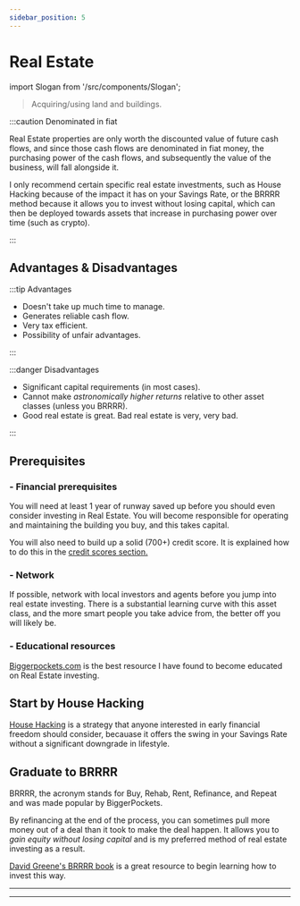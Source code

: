 ```yaml
---
sidebar_position: 5
---
```


# Real Estate

import Slogan from '/src/components/Slogan';

>Acquiring/using land and buildings.

:::caution Denominated in fiat

Real Estate properties are only worth the discounted value of future cash flows, and since those cash flows are denominated in fiat money, the purchasing power of the cash flows, and subsequently the value of the business, will fall alongside it.

I only recommend certain specific real estate investments, such as House Hacking because of the impact it has on your Savings Rate, or the BRRRR method because it allows you to invest without losing capital, which can then be deployed towards assets that increase in purchasing power over time (such as crypto).

:::

## Advantages & Disadvantages

:::tip Advantages

- Doesn't take up much time to manage.
- Generates reliable cash flow.
- Very tax efficient.
- Possibility of unfair advantages.

:::

:::danger Disadvantages

- Significant capital requirements (in most cases).
- Cannot make *astronomically higher returns* relative to other asset classes (unless you BRRRR).
- Good real estate is great. Bad real estate is very, very bad.

:::

## Prerequisites

### - Financial prerequisites

You will need at least 1 year of runway saved up before you should even consider investing in Real Estate. You will become responsible for operating and maintaining the building you buy, and this takes capital.

You will also need to build up a solid (700+) credit score. It is explained how to do this in the [credit scores section.](/credit/credit-scores.md)

### - Network

If possible, network with local investors and agents before you jump into real estate investing. There is a substantial learning curve with this asset class, and the more smart people you take advice from, the better off you will likely be.

### - Educational resources

[Biggerpockets.com](https://www.biggerpockets.com/) is the best resource I have found to become educated on Real Estate investing.

## Start by House Hacking

[House Hacking](/spending/housing.md) is a strategy that anyone interested in early financial freedom should consider, becauase it offers the swing in your Savings Rate without a significant downgrade in lifestyle.

## Graduate to BRRRR

BRRRR, the acronym stands for Buy, Rehab, Rent, Refinance, and Repeat and was made popular by BiggerPockets. 

By refinancing at the end of the process, you can sometimes pull more money out of a deal than it took to make the deal happen. It allows you to *gain equity without losing capital* and is my preferred method of real estate investing as a result.

[David Greene's BRRRR book](https://www.amazon.com/Buy-Rehab-Rent-Refinance-Repeat/dp/B07S4LQWQ2) is a great resource to begin learning how to invest this way.

---
<Slogan/>

---